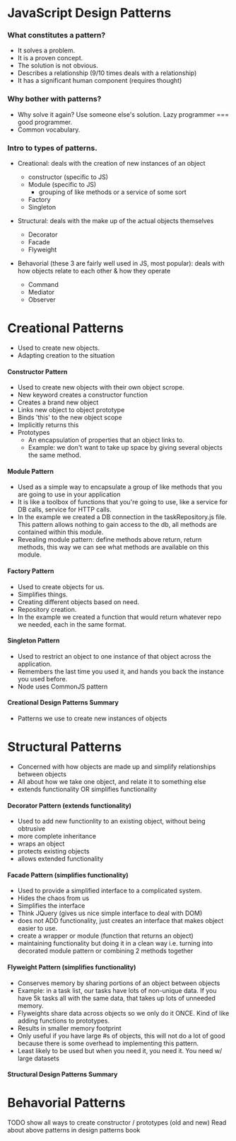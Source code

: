 # JavaScript Design Patterns

### What constitutes a pattern?

- It solves a problem.
- It is a proven concept.
- The solution is not obvious.
- Describes a relationship (9/10 times deals with a relationship)
- It has a significant human component (requires thought)

### Why bother with patterns?

- Why solve it again? Use someone else's solution. Lazy programmer === good programmer.
- Common vocabulary.

### Intro to types of patterns.

- Creational: deals with the creation of new instances of an object

  - constructor (specific to JS)
  - Module (specific to JS)
    - grouping of like methods or a service of some sort
  - Factory
  - Singleton

- Structural: deals with the make up of the actual objects themselves

  - Decorator
  - Facade
  - Flyweight

- Behavorial (these 3 are fairly well used in JS, most popular): deals with how objects relate to each other & how they operate
  - Command
  - Mediator
  - Observer

# Creational Patterns

- Used to create new objects.
- Adapting creation to the situation

#### Constructor Pattern

- Used to create new objects with their own object scrope.
- New keyword creates a constructor function
- Creates a brand new object
- Links new object to object prototype
- Binds 'this' to the new object scope
- Implicitly returns this
- Prototypes
  - An encapsulation of properties that an object links to.
  - Example: we don't want to take up space by giving several objects the same method.

#### Module Pattern

- Used as a simple way to encapsulate a group of like methods that you are going to use in your application
- It is like a toolbox of functions that you're going to use, like a service for DB calls, service for HTTP calls.
- In the example we created a DB connection in the taskRepository.js file. This pattern allows nothing to gain access to the db, all methods are contained within this module.
- Revealing module pattern: define methods above return, return methods, this way we can see what methods are available on this module.

#### Factory Pattern

- Used to create objects for us.
- Simplifies things.
- Creating different objects based on need.
- Repository creation.
- In the example we created a function that would return whatever repo we needed, each in the same format.

#### Singleton Pattern

- Used to restrict an object to one instance of that object across the application.
- Remembers the last time you used it, and hands you back the instance you used before.
- Node uses CommonJS pattern

#### Creational Design Patterns Summary

- Patterns we use to create new instances of objects

# Structural Patterns

- Concerned with how objects are made up and simplify relationships between objects
- All about how we take one object, and relate it to something else
- extends functionality OR simplifies functionality

#### Decorator Pattern (extends functionality)

- Used to add new functionlity to an existing object, without being obtrusive
- more complete inheritance
- wraps an object
- protects existing objects
- allows extended functionality

#### Facade Pattern (simplifies functionality)

- Used to provide a simplified interface to a complicated system.
- Hides the chaos from us
- Simplifies the interface
- Think JQuery (gives us nice simple interface to deal with DOM)
- does not ADD functionality, just creates an interface that makes object easier to use.
- create a wrapper or module (function that returns an object)
- maintaining functionality but doing it in a clean way i.e. turning into decorated module pattern or combining 2 methods together

#### Flyweight Pattern (simplifies functionality)

- Conserves memory by sharing portions of an object between objects
- Example: in a task list, our tasks have lots of non-unique data. If you have 5k tasks all with the same data, that takes up lots of unneeded memory.
- Flyweights share data across objects so we only do it ONCE. Kind of like adding functions to prototypes.
- Results in smaller memory footprint
- Only useful if you have large #s of objects, this will not do a lot of good because there is some overhead to implementing this pattern.
- Least likely to be used but when you need it, you need it. You need w/ large datasets 

#### Structural Design Patterns Summary

# Behavorial Patterns

TODO
show all ways to create constructor / prototypes (old and new)
Read about above patterns in design patterns book
